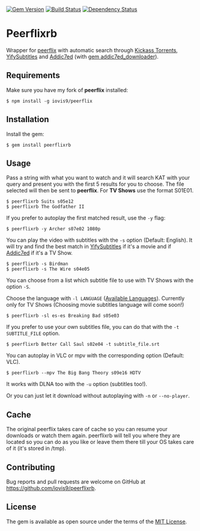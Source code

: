 [![Gem Version](https://badge.fury.io/rb/peerflixrb.svg)](https://badge.fury.io/rb/peerflixrb) [![Build Status](https://travis-ci.org/iovis9/peerflixrb.svg?branch=master)](https://travis-ci.org/iovis9/peerflixrb) [![Dependency Status](https://gemnasium.com/badges/github.com/iovis9/peerflixrb.svg)](https://gemnasium.com/github.com/iovis9/peerflixrb)

# Peerflixrb

Wrapper for [peerflix](https://github.com/mafintosh/peerflix) with automatic search through [Kickass Torrents](kat.cr), [YifySubtitles](http://www.yifysubtitles.com/) and [Addic7ed](http://www.addic7ed.com/) (with [gem addic7ed_downloader](https://github.com/iovis9/addic7ed_downloader)).


## Requirements

Make sure you have my fork of **peerflix** installed:

    $ npm install -g iovis9/peerflix


## Installation
Install the gem:

    $ gem install peerflixrb


## Usage

Pass a string with what you want to watch and it will search KAT with your query and present you with the first 5 results for you to choose. The file selected will then be sent to **peerflix**. For **TV Shows** use the format S01E01.

    $ peerflixrb Suits s05e12
    $ peerflixrb The Godfather II

If you prefer to autoplay the first matched result, use the ```-y``` flag:

    $ peerflixrb -y Archer s07e02 1080p

You can play the video with subtitles with the ```-s``` option (Default: English). It will try and find the best match in [YifySubtitles](http://www.yifysubtitles.com/) if it's a movie and if [Addic7ed](http://www.addic7ed.com/) if it's a TV Show.

    $ peerflixrb -s Birdman
    $ peerflixrb -s The Wire s04e05

You can choose from a list which subtitle file to use with TV Shows with the option ```-S```.

Choose the language with ```-l LANGUAGE``` ([Available Languages](https://github.com/michaelbaudino/addic7ed-ruby/blob/master/lib/addic7ed/common.rb)). Currently only for TV Shows (Choosing movie subtitles language will come soon!)

    $ peerflixrb -sl es-es Breaking Bad s05e03

If you prefer to use your own subtitles file, you can do that with the ```-t SUBTITLE_FILE``` option.

    $ peerflixrb Better Call Saul s02e04 -t subtitle_file.srt

You can autoplay in VLC or mpv with the corresponding option (Default: VLC).

    $ peerflixrb --mpv The Big Bang Theory s09e16 HDTV

It works with DLNA too with the ```-u``` option (subtitles too!).

Or you can just let it download without autoplaying with ```-n``` or ```--no-player```.


## Cache

The original peerflix takes care of cache so you can resume your downloads or watch them again.
peerflixrb will tell you where they are located so you can do as you like or leave them there till your OS takes care of it (it's stored in /tmp).

## Contributing

Bug reports and pull requests are welcome on GitHub at https://github.com/iovis9/peerflixrb.


## License

The gem is available as open source under the terms of the [MIT License](http://opensource.org/licenses/MIT).
